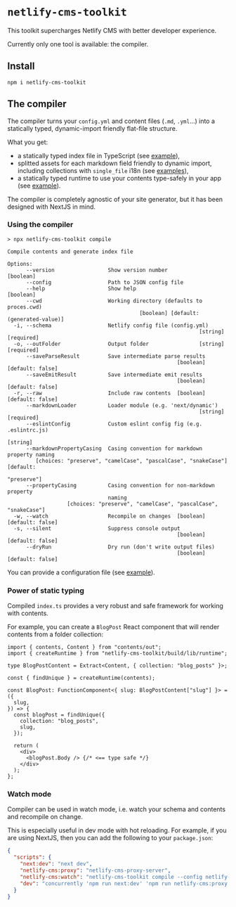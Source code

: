 # `netlify-cms-toolkit`

This toolkit supercharges Netlify CMS with better developer experience.

Currently only one tool is available: the compiler.

## Install

`npm i netlify-cms-toolkit`

## The compiler

The compiler turns your `config.yml` and content files (`.md`, `.yml`...) into a statically typed, dynamic-import friendly flat-file structure.

What you get:

- a statically typed index file in TypeScript (see [example](src/__tests__/fixtures/out/index.ts)),
- splitted assets for each markdown field friendly to dynamic import, including collections with `single_file` i18n (see [examples](src/__tests__/fixtures/out/assets)),
- a statically typed runtime to use your contents type-safely in your app (see [example](src/__tests__/runtime.test.ts)).

The compiler is completely agnostic of your site generator, but it has been designed with NextJS in mind.

### Using the compiler

```
> npx netlify-cms-toolkit compile

Compile contents and generate index file

Options:
      --version                 Show version number                    [boolean]
      --config                  Path to JSON config file
      --help                    Show help                              [boolean]
      --cwd                     Working directory (defaults to proces.cwd)
                                          [boolean] [default: (generated-value)]
  -i, --schema                  Netlify config file (config.yml)
                                                             [string] [required]
  -o, --outFolder               Output folder                [string] [required]
      --saveParseResult         Save intermediate parse results
                                                      [boolean] [default: false]
      --saveEmitResult          Save intermediate emit results
                                                      [boolean] [default: false]
  -r, --raw                     Include raw contents  [boolean] [default: false]
      --markdownLoader          Loader module (e.g. 'next/dynamic')
                                                             [string] [required]
      --eslintConfig            Custom eslint config fig (e.g. .eslintrc.js)
                                                                        [string]
      --markdownPropertyCasing  Casing convention for markdown property naming
         [choices: "preserve", "camelCase", "pascalCase", "snakeCase"] [default:
                                                                     "preserve"]
      --propertyCasing          Casing convention for non-markdown property
                                naming
                   [choices: "preserve", "camelCase", "pascalCase", "snakeCase"]
  -w, --watch                   Recompile on changes  [boolean] [default: false]
  -s, --silent                  Suppress console output
                                                      [boolean] [default: false]
      --dryRun                  Dry run (don't write output files)
                                                      [boolean] [default: false]
```

You can provide a configuration file (see [example](netlify-cms-toolkit-compiler.json.json)).

### Power of static typing

Compiled `index.ts` provides a very robust and safe framework for working with contents.

For example, you can create a `BlogPost` React component that will render contents from a folder collection:

```tsx
import { contents, Content } from "contents/out";
import { createRuntime } from "netlify-cms-toolkit/build/lib/runtime";

type BlogPostContent = Extract<Content, { collection: "blog_posts" }>;

const { findUnique } = createRuntime(contents);

const BlogPost: FunctionComponent<{ slug: BlogPostContent["slug"] }> = ({
  slug,
}) => {
  const blogPost = findUnique({
    collection: "blog_posts",
    slug,
  });

  return (
    <div>
      <blogPost.Body /> {/* <== type safe */}
    </div>
  );
};
```

### Watch mode

Compiler can be used in watch mode, i.e. watch your schema and contents and recompile on change.

This is especially useful in dev mode with hot reloading. For example, if you are using NextJS, then you can add the following to your `package.json`:

```json
{
  "scripts": {
    "next:dev": "next dev",
    "netlify-cms:proxy": "netlify-cms-proxy-server",
    "netlify-cms:watch": "netlify-cms-toolkit compile --config netlify-cms-toolkit-compiler.config.json",
    "dev": "concurrently 'npm run next:dev' 'npm run netlify-cms:proxy' 'npm run netlify-cms:watch'"
  }
}
```
